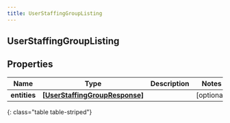 ```yaml
---
title: UserStaffingGroupListing
---
```

## UserStaffingGroupListing

## Properties

|Name | Type | Description | Notes|
|------------ | ------------- | ------------- | -------------|
| **entities** | [**[UserStaffingGroupResponse]**](UserStaffingGroupResponse.html) |  | [optional] |
{: class="table table-striped"}


